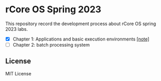 # rCore OS Spring 2023

This repository record the development process about rCore OS spring 2023 labs.

- [x] Chapter 1: Applications and basic execution environments [[note]](http://127.0.0.1:4000/2023/06/19/rcore-note-ch1.html)
- [ ] Chapter 2: batch processing system

## License

MIT License
